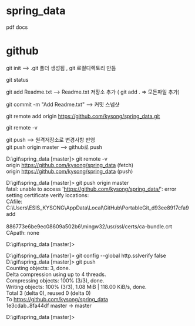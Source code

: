 # spring_data
pdf docs

# github   <br />
git init              -->  .git 폴더 생성됨 , git 로컬디렉토리 만듬

git status

git add Readme.txt   --> Readme.txt 저장소 추가 ( git add . => 모든파일 추가)

git commit -m "Add Readme.txt"  --> 커밋 스넵샷 


git remote add origin https://github.com/kysong/spring_data.git

git remote -v

git push             --> 원격저장소로 변경사항 반영  <br />
git push origin master  --> github로 push



D:\git\spring_data [master]> git remote -v  <br />
origin  https://github.com/kysong/spring_data (fetch)  <br />
origin  https://github.com/kysong/spring_data (push)  <br />


D:\git\spring_data [master]> git push origin master  <br />
fatal: unable to access 'https://github.com/kysong/spring_data/': error setting certificate verify locations:  <br />
  CAfile: C:\Users\ESIS_KYSONG\AppData\Local\GitHub\PortableGit_d93ee8917cfa9add  <br />  
886773e6be9ec08609a502b6\mingw32/usr/ssl/certs/ca-bundle.crt  <br />
  CApath: none  <br />

  
D:\git\spring_data [master]>


D:\git\spring_data [master]> git config --global http.sslverify false   <br />
D:\git\spring_data [master]> git push   <br />
Counting objects: 3, done.  <br />
Delta compression using up to 4 threads.  <br />
Compressing objects: 100% (3/3), done.   <br />
Writing objects: 100% (3/3), 1.08 MiB | 118.00 KiB/s, done.  <br />
Total 3 (delta 0), reused 0 (delta 0)  <br />
To https://github.com/kysong/spring_data   <br />
1e3cdab..8fa44df  master -> master  <br />

   
D:\git\spring_data [master]>


